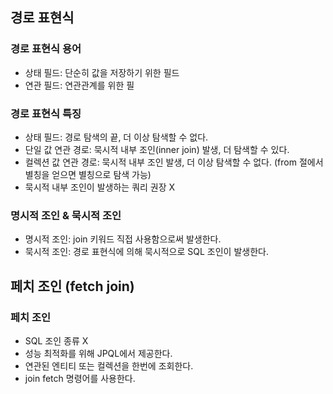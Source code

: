 
## 경로 표현식

### 경로 표현식 용어
- 상태 필드: 단순히 값을 저장하기 위한 필드
- 연관 필드: 연관관계를 위한 필

### 경로 표현식 특징
- 상태 필드: 경로 탐색의 끝, 더 이상 탐색할 수 없다.
- 단일 값 연관 경로: 묵시적 내부 조인(inner join) 발생, 더 탐색할 수 있다.
- 컬렉션 값 연관 경로: 묵시적 내부 조인 발생, 더 이상 탐색할 수 없다. (from 절에서 별칭을 얻으면 별칭으로 탐색 가능)
- 묵시적 내부 조인이 발생하는 쿼리 권장 X

### 명시적 조인 & 묵시적 조인
- 명시적 조인: join 키워드 직접 사용함으로써 발생한다.
- 묵시적 조인: 경로 표현식에 의해 묵시적으로 SQL 조인이 발생한다.

## 페치 조인 (fetch join)

### 페치 조인
- SQL 조인 종류 X
- 성능 최적화를 위해 JPQL에서 제공한다.
- 연관된 엔티티 또는 컬렉션을 한번에 조회한다.
- join fetch 명령어를 사용한다.

